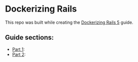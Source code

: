 # Dockerizing Rails

This repo was built while creating the [Dockerizing Rails 5](https://devato.com/dockerizing-a-rails-5-app-with-multiple-services/) guide.


## Guide sections:


- [Part 1](https://devato.com/dockerizing-a-rails-5-app-with-multiple-services/):
- [Part 2](https://devato.com/dockerizing-a-rails-app-part-2/):

